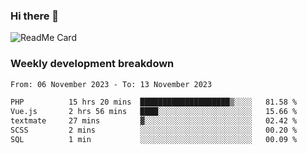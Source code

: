### Hi there 👋

<!--
**itzcy/itzcy** is a ✨ _special_ ✨ repository because its `README.md` (this file) appears on your GitHub profile.

Here are some ideas to get you started:

- 🔭 I’m currently working on ...
- 🌱 I’m currently learning ...
- 👯 I’m looking to collaborate on ...
- 🤔 I’m looking for help with ...
- 💬 Ask me about ...
- 📫 How to reach me: ...
- 😄 Pronouns: ...
- ⚡ Fun fact: ...
-->
![ReadMe Card](https://github-readme-stats.vercel.app/api?username=itzcy&show_icons=true&title_color=2d3198&icon_color=797cb8&text_color=24292e&bg_color=f6f8fa)

### Weekly development breakdown
<!--START_SECTION:waka-->

```txt
From: 06 November 2023 - To: 13 November 2023

PHP          15 hrs 20 mins  ████████████████████▒░░░░   81.58 %
Vue.js       2 hrs 56 mins   ████░░░░░░░░░░░░░░░░░░░░░   15.66 %
textmate     27 mins         ▓░░░░░░░░░░░░░░░░░░░░░░░░   02.42 %
SCSS         2 mins          ░░░░░░░░░░░░░░░░░░░░░░░░░   00.20 %
SQL          1 min           ░░░░░░░░░░░░░░░░░░░░░░░░░   00.09 %
```

<!--END_SECTION:waka-->
